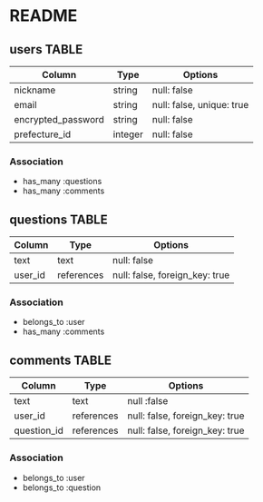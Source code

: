 # README

## users TABLE

|Column|Type|Options|
|-|-|-|
|nickname|string|null: false|
|email|string|null: false, unique: true|
|encrypted_password|string|null: false|
|prefecture_id|integer|null: false|

### Association
  - has_many :questions
  - has_many :comments

## questions TABLE

|Column|Type|Options|
|-|-|-|
|text|text|null: false|
|user_id|references|null: false, foreign_key: true|

### Association
  - belongs_to :user
  - has_many :comments

## comments TABLE
|Column|Type|Options|
|-|-|-|
|text|text|null :false|
|user_id|references|null: false, foreign_key: true|
|question_id|references|null: false, foreign_key: true|

### Association
  - belongs_to :user
  - belongs_to :question

